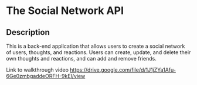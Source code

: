 # The Social Network API

## Description

This is a back-end application that allows users to create a social network of users, thoughts, and reactions. Users can create, update, and delete their own thoughts and reactions, and can add and remove friends.

Link to walkthrough video https://drive.google.com/file/d/1J1jZYa1Afu-6Ge0zmbgaddeORFH-9kEI/view
